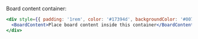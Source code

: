 Board content container:

```jsx
<div style={{ padding: '1rem', color: '#17394d', backgroundColor: '#0079bf' }}>
  <BoardContent>Place board content inside this container</BoardContent>
</div>
```